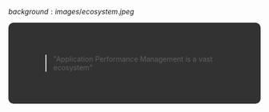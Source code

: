 $background:images/ecosystem.jpeg$

<div style="border-radius: 10px;background-color: rgba(0, 0, 0, 0.8); color: #fff; padding: 50px;">

> "Application Performance Management is a vast ecosystem"
